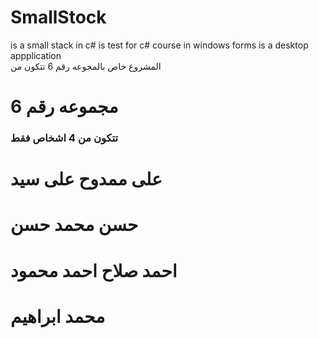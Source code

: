 # SmallStock
is a small stack in c# is test for c# course in windows forms   is a desktop appplication <br>
المشروع خاص بالمجوعه رقم 6 
تتكون من
<h1>مجموعه رقم 6 </h1>
<h3>تتكون من 4 اشخاص فقط</h3>
<h1>على ممدوح على سيد</h1>
<h1>حسن محمد حسن </h1>
<h1>احمد صلاح احمد محمود </h1>
<h1> محمد ابراهيم </h1>
 
